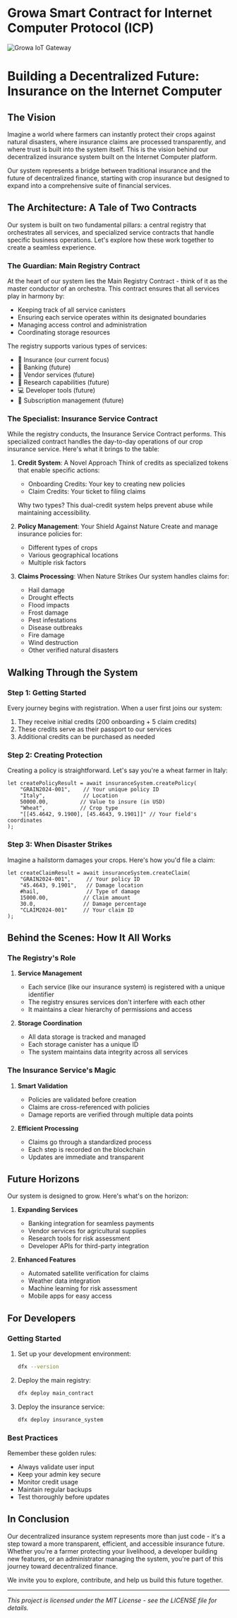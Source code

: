 # Growa Smart Contract for Internet Computer Protocol (ICP)

![Growa IoT Gateway](Cohort2024.jpg)

# Building a Decentralized Future: Insurance on the Internet Computer

## The Vision

Imagine a world where farmers can instantly protect their crops against natural disasters, where insurance claims are processed transparently, and where trust is built into the system itself. This is the vision behind our decentralized insurance system built on the Internet Computer platform.

Our system represents a bridge between traditional insurance and the future of decentralized finance, starting with crop insurance but designed to expand into a comprehensive suite of financial services.

## The Architecture: A Tale of Two Contracts

Our system is built on two fundamental pillars: a central registry that orchestrates all services, and specialized service contracts that handle specific business operations. Let's explore how these work together to create a seamless experience.

### The Guardian: Main Registry Contract

At the heart of our system lies the Main Registry Contract - think of it as the master conductor of an orchestra. This contract ensures that all services play in harmony by:

- Keeping track of all service canisters
- Ensuring each service operates within its designated boundaries
- Managing access control and administration
- Coordinating storage resources

The registry supports various types of services:
- 🌾 Insurance (our current focus)
- 🏦 Banking (future)
- 🏪 Vendor services (future)
- 🔬 Research capabilities (future)
- 💻 Developer tools (future)
- 📅 Subscription management (future)

### The Specialist: Insurance Service Contract

While the registry conducts, the Insurance Service Contract performs. This specialized contract handles the day-to-day operations of our crop insurance service. Here's what it brings to the table:

1. **Credit System**: A Novel Approach
   Think of credits as specialized tokens that enable specific actions:
   - Onboarding Credits: Your key to creating new policies
   - Claim Credits: Your ticket to filing claims
   
   Why two types? This dual-credit system helps prevent abuse while maintaining accessibility.

2. **Policy Management**: Your Shield Against Nature
   Create and manage insurance policies for:
   - Different types of crops
   - Various geographical locations
   - Multiple risk factors

3. **Claims Processing**: When Nature Strikes
   Our system handles claims for:
   - Hail damage
   - Drought effects
   - Flood impacts
   - Frost damage
   - Pest infestations
   - Disease outbreaks
   - Fire damage
   - Wind destruction
   - Other verified natural disasters

## Walking Through the System

### Step 1: Getting Started

Every journey begins with registration. When a user first joins our system:
1. They receive initial credits (200 onboarding + 5 claim credits)
2. These credits serve as their passport to our services
3. Additional credits can be purchased as needed

### Step 2: Creating Protection

Creating a policy is straightforward. Let's say you're a wheat farmer in Italy:

```motoko
let createPolicyResult = await insuranceSystem.createPolicy(
    "GRAIN2024-001",    // Your unique policy ID
    "Italy",            // Location
    50000.00,          // Value to insure (in USD)
    "Wheat",           // Crop type
    "[[45.4642, 9.1900], [45.4643, 9.1901]]" // Your field's coordinates
);
```

### Step 3: When Disaster Strikes

Imagine a hailstorm damages your crops. Here's how you'd file a claim:

```motoko
let createClaimResult = await insuranceSystem.createClaim(
    "GRAIN2024-001",     // Your policy ID
    "45.4643, 9.1901",   // Damage location
    #hail,               // Type of damage
    15000.00,           // Claim amount
    30.0,               // Damage percentage
    "CLAIM2024-001"     // Your claim ID
);
```

## Behind the Scenes: How It All Works

### The Registry's Role

1. **Service Management**
   - Each service (like our insurance system) is registered with a unique identifier
   - The registry ensures services don't interfere with each other
   - It maintains a clear hierarchy of permissions and access

2. **Storage Coordination**
   - All data storage is tracked and managed
   - Each storage canister has a unique ID
   - The system maintains data integrity across all services

### The Insurance Service's Magic

1. **Smart Validation**
   - Policies are validated before creation
   - Claims are cross-referenced with policies
   - Damage reports are verified through multiple data points

2. **Efficient Processing**
   - Claims go through a standardized process
   - Each step is recorded on the blockchain
   - Updates are immediate and transparent

## Future Horizons

Our system is designed to grow. Here's what's on the horizon:

1. **Expanding Services**
   - Banking integration for seamless payments
   - Vendor services for agricultural supplies
   - Research tools for risk assessment
   - Developer APIs for third-party integration

2. **Enhanced Features**
   - Automated satellite verification for claims
   - Weather data integration
   - Machine learning for risk assessment
   - Mobile apps for easy access

## For Developers

### Getting Started

1. Set up your development environment:
   ```bash
   dfx --version
   ```

2. Deploy the main registry:
   ```bash
   dfx deploy main_contract
   ```

3. Deploy the insurance service:
   ```bash
   dfx deploy insurance_system
   ```

### Best Practices

Remember these golden rules:
- Always validate user input
- Keep your admin key secure
- Monitor credit usage
- Maintain regular backups
- Test thoroughly before updates

## In Conclusion

Our decentralized insurance system represents more than just code - it's a step toward a more transparent, efficient, and accessible insurance future. Whether you're a farmer protecting your livelihood, a developer building new features, or an administrator managing the system, you're part of this journey toward decentralized finance.

We invite you to explore, contribute, and help us build this future together.

---

*This project is licensed under the MIT License - see the LICENSE file for details.*

